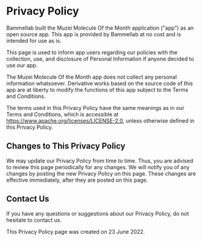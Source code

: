 # Privacy Policy

Bammellab built the Muzei Molecule Of the Month application ("app") as an open source app.
This app is provided by Bammellab at no cost and is intended for use as is.

This page is used to inform app users regarding our policies with the collection,
use, and disclosure of Personal Information if anyone decided to use our app.

The Muzei Molecule Of the Month app does not collect any personal information whatsoever.
Derivative works based on the source
code of this app are at liberty to modify the functions of this app
subject to the Terms and Conditions.

The terms used in this Privacy Policy have the same meanings as in our Terms and Conditions,
which is accessible at https://www.apache.org/licenses/LICENSE-2.0,
unless otherwise defined in this Privacy Policy.</p>

## Changes to This Privacy Policy

We may update our Privacy Policy from time to time. Thus, you are advised to review this page
periodically for any changes. We will notify you of any changes by posting the new Privacy Policy
on this page. These changes are effective immediately, after they are posted on this page.

## Contact Us

If you have any questions or suggestions about our Privacy Policy, do not hesitate to contact
us.

This Privacy Policy page was created on 23 June 2022.
